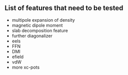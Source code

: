 List of features that need to be tested
----------------------


- multipole expansion of density
- magnetic dipole moment
- slab decomposition feature
- further diagonalizer
- eels
- FFN
- DMI
- efield
- vdW
- more xc-pots